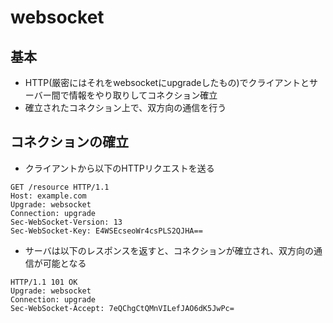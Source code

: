 # websocket

## 基本
* HTTP(厳密にはそれをwebsocketにupgradeしたもの)でクライアントとサーバー間で情報をやり取りしてコネクション確立
* 確立されたコネクション上で、双方向の通信を行う

## コネクションの確立
* クライアントから以下のHTTPリクエストを送る
```
GET /resource HTTP/1.1
Host: example.com
Upgrade: websocket
Connection: upgrade
Sec-WebSocket-Version: 13
Sec-WebSocket-Key: E4WSEcseoWr4csPLS2QJHA==
```

* サーバは以下のレスポンスを返すと、コネクションが確立され、双方向の通信が可能となる
```
HTTP/1.1 101 OK
Upgrade: websocket
Connection: upgrade
Sec-WebSocket-Accept: 7eQChgCtQMnVILefJAO6dK5JwPc=
```
